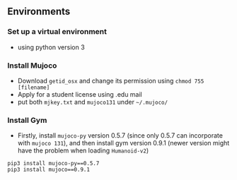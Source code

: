 ## Environments

### Set up a virtual environment

- using python version 3

### Install Mujoco

- Download `getid_osx` and change its permission using `chmod 755 [filename]`
- Apply for a student license using .edu mail
- put both `mjkey.txt` and `mujoco131` under `~/.mujoco/`

### Install Gym

- Firstly, install `mujoco-py` version 0.5.7 (since only 0.5.7 can incorporate with `mujoco 131`), and then install gym version 0.9.1 (newer version might have the problem when loading `Humanoid-v2`)

```
pip3 install mujoco-py==0.5.7
pip3 install mujoco==0.9.1
```


